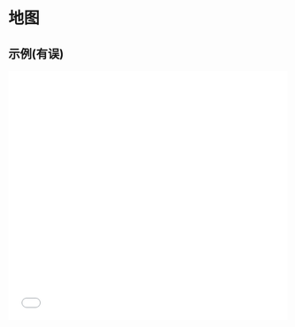 # 地图

## 示例(有误)

<iframe width="100%" height="450" src="//jsfiddle.net/zimoon/fzzon3qj/1/embedded/result,html,js/?bodyColor=fff" allowfullscreen="allowfullscreen" frameborder="0"></iframe>


